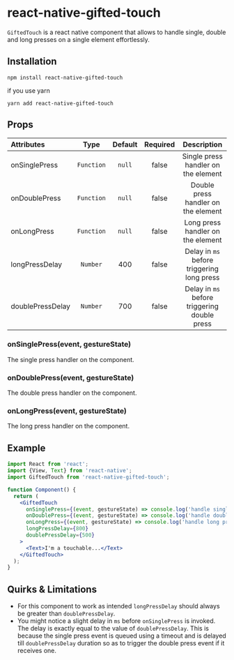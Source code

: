 # react-native-gifted-touch #

`GiftedTouch` is a react native component that allows to handle single, double and long presses on a
single element effortlessly.

## Installation ##

`npm install react-native-gifted-touch`

if you use yarn

`yarn add react-native-gifted-touch`

## Props ##

| Attributes            |     Type      |  Default  |  Required  |  Description                                             |
| :-------------------- | :-----------: | :-------: | :---------:| :------------------------------------------------------: |
| onSinglePress         | `Function`    | `null`    | false      | Single press handler on the element                      |
| onDoublePress         | `Function`    | `null`    | false      | Double press handler on the element                      |
| onLongPress           | `Function`    | `null`    | false      | Long press handler on the element                        |
| longPressDelay        | `Number`      | 400       | false      | Delay in `ms` before triggering long press               |
| doublePressDelay      | `Number`      | 700       | false      | Delay in `ms` before triggering double press             |

### onSinglePress(event, gestureState) ###

The single press handler on the component.

### onDoublePress(event, gestureState) ###

The double press handler on the component.

### onLongPress(event, gestureState) ###

The long press handler on the component.

## Example ##

```jsx
import React from 'react';
import {View, Text} from 'react-native';
import GiftedTouch from 'react-native-gifted-touch';

function Component() {
  return (
    <GiftedTouch
      onSinglePress={(event, gestureState) => console.log('handle single press')}
      onDoublePress={(event, gestureState) => console.log('handle double press')}
      onLongPress={(event, gestureState) => console.log('handle long press')}
      longPressDelay={800}
      doublePressDelay={500}
    >
      <Text>I'm a touchable...</Text>
    </GiftedTouch>
  );
}
```

## Quirks & Limitations ##

- For this component to work as intended `longPressDelay` should always be greater than `doublePressDelay`.
- You might notice a slight delay in `ms` before `onSinglePress` is invoked. The delay is exactly
equal to the value of `doublePressDelay`. This is because the single press event is queued using a
timeout and is delayed till `doublePressDelay` duration so as to trigger the double press event if
it receives one.
